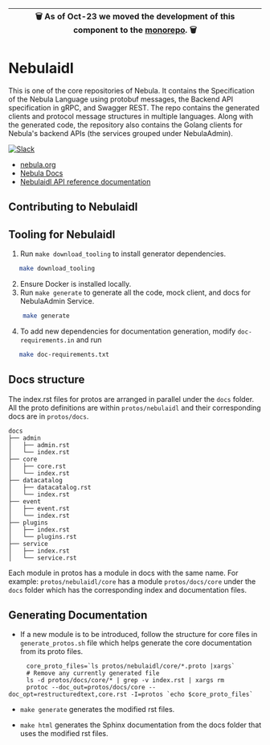 | 🗑  As of Oct-23 we moved the development of this component to the [monorepo](https://github.com/nebulaclouds/nebula). 🗑  |
| - |

# Nebulaidl

This is one of the core repositories of Nebula. It contains the Specification of the Nebula Language using protobuf messages, the Backend API specification in gRPC, and Swagger REST. The repo contains the generated clients and protocol message structures in multiple languages. Along with the generated code, the repository also contains the Golang clients for Nebula's backend APIs (the services grouped under NebulaAdmin).


[![Slack](https://img.shields.io/badge/slack-join_chat-white.svg?logo=slack&style=social)](https://slack.nebula.org)

* [nebula.org](https://nebula.org)
* [Nebula Docs](http://docs.nebula.org)
* [Nebulaidl API reference documentation](https://docs.nebula.org/projects/nebulaidl/en/stable/index.html)

## Contributing to Nebulaidl

## Tooling for Nebulaidl

1. Run ``make download_tooling`` to install generator dependencies.

```bash
   make download_tooling
```

2. Ensure Docker is installed locally.
3. Run ``make generate`` to generate all the code, mock client, and docs for NebulaAdmin Service.

```bash
    make generate
```

4. To add new dependencies for documentation generation, modify ``doc-requirements.in`` and run

```bash
   make doc-requirements.txt
```

## Docs structure

The index.rst files for protos are arranged in parallel under the ``docs`` folder.
All the proto definitions are within ``protos/nebulaidl`` and their corresponding docs are in ``protos/docs``.

```
docs
├── admin
│   ├── admin.rst
│   └── index.rst
├── core
│   ├── core.rst
│   └── index.rst
├── datacatalog
│   ├── datacatalog.rst
│   └── index.rst
├── event
│   ├── event.rst
│   └── index.rst
├── plugins
│   ├── index.rst
│   └── plugins.rst
├── service
│   ├── index.rst
│   └── service.rst
```

Each module in protos has a module in docs with the same name.
For example: ``protos/nebulaidl/core`` has a module ``protos/docs/core`` under the ``docs`` folder which has the corresponding index and documentation files.


## Generating Documentation

* If a new module is to be introduced, follow the structure for core files in `generate_protos.sh` file which helps generate the core documentation from its proto files.
```
     core_proto_files=`ls protos/nebulaidl/core/*.proto |xargs`
     # Remove any currently generated file
     ls -d protos/docs/core/* | grep -v index.rst | xargs rm
     protoc --doc_out=protos/docs/core --doc_opt=restructuredtext,core.rst -I=protos `echo $core_proto_files`
```

* ``make generate`` generates the modified rst files.

* ``make html`` generates the Sphinx documentation from the docs folder that uses the modified rst files.

